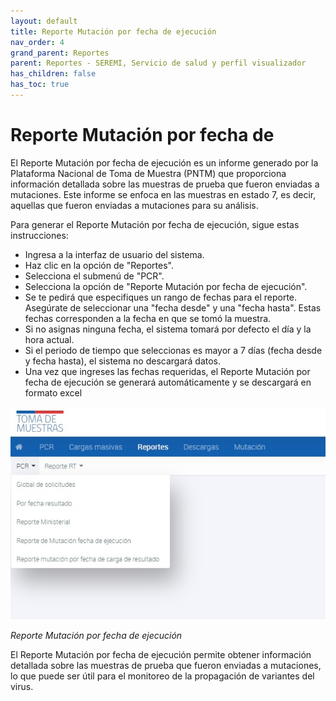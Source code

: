 ```yaml
---
layout: default
title: Reporte Mutación por fecha de ejecución
nav_order: 4
grand_parent: Reportes
parent: Reportes - SEREMI, Servicio de salud y perfil visualizador
has_children: false
has_toc: true
---
```


# Reporte Mutación por fecha de 

El Reporte Mutación por fecha de ejecución es un informe generado por la Plataforma Nacional de Toma de Muestra (PNTM) que proporciona información detallada sobre las muestras de prueba que fueron enviadas a mutaciones. Este informe se enfoca en las muestras en estado 7, es decir, aquellas que fueron enviadas a mutaciones para su análisis.

Para generar el Reporte Mutación por fecha de ejecución, sigue estas instrucciones:

- Ingresa a la interfaz de usuario del sistema.
- Haz clic en la opción de "Reportes".
- Selecciona el submenú de "PCR".
- Selecciona la opción de "Reporte Mutación por fecha de ejecución".
- Se te pedirá que especifiques un rango de fechas para el reporte. Asegúrate de seleccionar una "fecha desde" y una "fecha hasta". Estas fechas corresponden a la fecha en que se tomó la muestra.
- Si no asignas ninguna fecha, el sistema tomará por defecto el día y la hora actual.
- Si el periodo de tiempo que seleccionas es mayor a 7 días (fecha desde y fecha hasta), el sistema no descargará datos.
- Una vez que ingreses las fechas requeridas, el Reporte Mutación por fecha de ejecución se generará automáticamente y se descargará en formato excel


![Alt text](img/Reporte-PCR.jpg)

_Reporte Mutación por fecha de ejecución_


El Reporte Mutación por fecha de ejecución permite obtener información detallada sobre las muestras de prueba que fueron enviadas a mutaciones, lo que puede ser útil para el monitoreo de la propagación de variantes del virus.